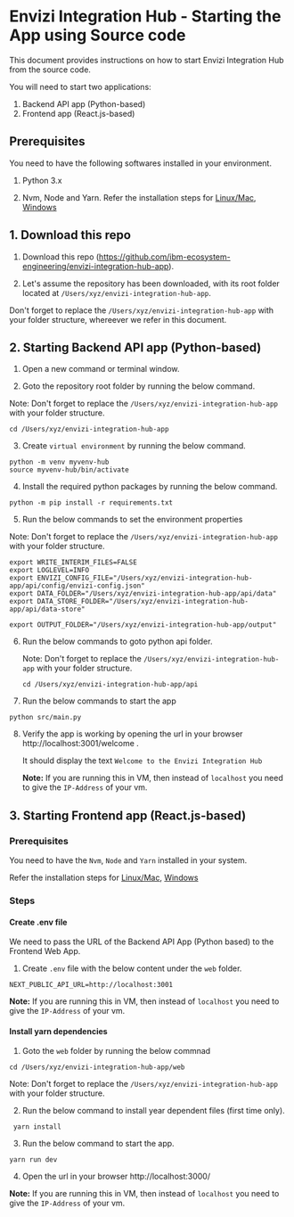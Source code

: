 # Envizi Integration Hub - Starting the App using Source code

This document provides instructions on how to start Envizi Integration Hub from the source code.

You will  need to start two applications:
1. Backend API app (Python-based)
2. Frontend app (React.js-based)

## Prerequisites

You need to have the following softwares installed in your environment.

1. Python 3.x

2. Nvm, Node and Yarn. Refer the installation steps for [Linux/Mac](../../60-utils/01-configuring-redhat-enterprise-linux-for-running-web-app), [Windows](../../60-utils/02-configuring-windows-for-running-web-app)


## 1. Download this repo

1. Download this repo (https://github.com/ibm-ecosystem-engineering/envizi-integration-hub-app). 

2. Let's assume the repository has been downloaded, with its root folder located at `/Users/xyz/envizi-integration-hub-app`.

Don't forget to replace the `/Users/xyz/envizi-integration-hub-app` with your folder structure, whereever we refer in this document.

## 2. Starting Backend API app (Python-based)

1. Open a new command or terminal window.

2. Goto the repository root folder by running the below command.

Note: Don't forget to replace the `/Users/xyz/envizi-integration-hub-app` with your folder structure.

```
cd /Users/xyz/envizi-integration-hub-app
```

3. Create `virtual environment` by running the below command.

```
python -m venv myvenv-hub
source myvenv-hub/bin/activate
```

4. Install the required python packages by running the below command.
```
python -m pip install -r requirements.txt
```

5. Run the below commands to set the environment properties

Note: Don't forget to replace the `/Users/xyz/envizi-integration-hub-app` with your folder structure.

```
export WRITE_INTERIM_FILES=FALSE
export LOGLEVEL=INFO
export ENVIZI_CONFIG_FILE="/Users/xyz/envizi-integration-hub-app/api/config/envizi-config.json"
export DATA_FOLDER="/Users/xyz/envizi-integration-hub-app/api/data"
export DATA_STORE_FOLDER="/Users/xyz/envizi-integration-hub-app/api/data-store"

export OUTPUT_FOLDER="/Users/xyz/envizi-integration-hub-app/output"
```

6. Run the below commands to goto python api folder.

    Note: Don't forget to replace the `/Users/xyz/envizi-integration-hub-app` with your folder structure.

    ```
    cd /Users/xyz/envizi-integration-hub-app/api
    ```

7. Run the below commands to start the app

```
python src/main.py
```

8. Verify the app is working by opening the url in your browser http://localhost:3001/welcome .

    It should display the text `Welcome to the Envizi Integration Hub`

    **Note:** If you are running this in VM, then instead of `localhost` you need to give the `IP-Address` of your vm.

## 3. Starting Frontend app (React.js-based)

### Prerequisites

You need to have the `Nvm`, `Node` and `Yarn` installed in your system.

Refer the installation steps for [Linux/Mac](../../60-utils/01-configuring-redhat-enterprise-linux-for-running-web-app), [Windows](../../60-utils/02-configuring-windows-for-running-web-app)


### Steps 


#### Create .env file

We need to pass the URL of the Backend API App (Python based) to the Frontend Web App. 

1. Create `.env` file with the below content under the `web` folder.

```
NEXT_PUBLIC_API_URL=http://localhost:3001
```
**Note:** If you are running this in VM, then instead of `localhost` you need to give the `IP-Address` of your vm.

#### Install yarn dependencies

1. Goto the `web` folder by running the below commnad

```
cd /Users/xyz/envizi-integration-hub-app/web
```
Note: Don't forget to replace the `/Users/xyz/envizi-integration-hub-app` with your folder structure.


2. Run the below command to install year dependent files  (first time only).

```
 yarn install
```

3. Run the below command to start the app.

```
yarn run dev
```

4. Open the url in your browser http://localhost:3000/

**Note:** If you are running this in VM, then instead of `localhost` you need to give the `IP-Address` of your vm.

